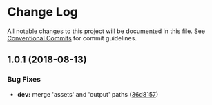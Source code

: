# Change Log

All notable changes to this project will be documented in this file.
See [Conventional Commits](https://conventionalcommits.org) for commit guidelines.

<a name="1.0.1"></a>
## 1.0.1 (2018-08-13)


### Bug Fixes

* **dev:** merge 'assets' and 'output' paths ([36d8157](https://github.com/magento/pwa-studio/commit/36d8157))
